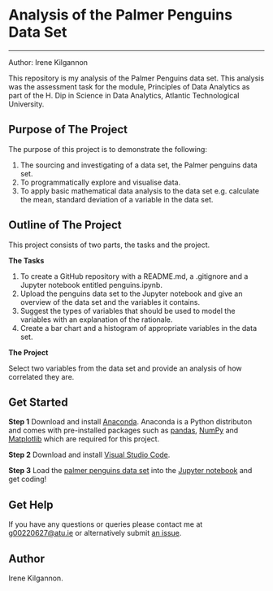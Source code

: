 # Analysis of the Palmer Penguins Data Set
***

Author: Irene Kilgannon

This repository is my analysis of the Palmer Penguins data set. This analysis was the assessment task for the module, Principles of Data Analytics as part of the H. Dip in Science in Data Analytics, Atlantic Technological University.


## Purpose of The Project

The purpose of this project is to demonstrate the following:
1. The sourcing and investigating of a data set, the Palmer penguins data set.
2. To programmatically explore and visualise data. 
3. To apply basic mathematical data analysis to the data set e.g. calculate the mean, standard deviation of a variable in the data set. 


## Outline of The Project

This project consists of two parts, the tasks and the project.

__The Tasks__
1. To create a GitHub repository with a README.md, a .gitignore and a Jupyter notebook entitled penguins.ipynb.
2. Upload the penguins data set to the Jupyter notebook and give an overview of the data set and the variables it contains.
3. Suggest the types of variables that should be used to model the variables with an explanation of the rationale.
4. Create a bar chart and a histogram of appropriate variables in the data set.

__The Project__

Select two variables from the data set and provide an analysis of how correlated they are.


## Get Started

__Step 1__ Download and install [Anaconda](https://www.anaconda.com/download). Anaconda is a Python distributon and comes with pre-installed packages such as [pandas](https://pandas.pydata.org/), [NumPy](https://numpy.org/) and [Matplotlib](https://matplotlib.org/) which are required for this project.

__Step 2__ Download and install [Visual Studio Code](https://code.visualstudio.com/). 

__Step 3__ Load the [palmer penguins data set](https://raw.githubusercontent.com/mwaskom/seaborn-data/master/penguins.csv) into the [Jupyter notebook](https://github.com/IreneKilgannon/DataAnalytics/blob/main/penguins.ipynb) and get coding!


## Get Help

If you have any questions or queries please contact me at g00220627@atu.ie or alternatively submit [an issue](https://github.com/IreneKilgannon/DataAnalytics/issues).


## Author

Irene Kilgannon. 

